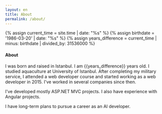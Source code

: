 ```yaml
---
layout: en
title: About
permalink: /about/
---
```


{% assign current_time = site.time | date: "%s" %}
{% assign birthdate = '1986-03-20' | date: "%s" %}
{% assign years_difference = current_time | minus: birthdate | divided_by: 31536000 %}

<div class="innerContent">
  <h4>About</h4>
  <p>
    I was born and raised in Istanbul. I am {{years_difference}} years old. I studied aquaculture at University of Istanbul. After completing my military service, I attended a web developer course and started working as a web developer in 2015.
    I've worked in several companies since then.
  </p>
  <p>I've developed mostly ASP.NET MVC projects. I also have experience with Angular projects.</p>
  <p>I have long-term plans to pursue a career as an AI developer.</p>
</div>
